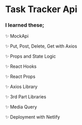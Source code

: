 # Task Tracker Api
### I learned these; 

✨ MockApi 

✨ Put, Post, Delete, Get with Axios

✨ Props and State Logic

✨ React Hooks 
 
✨ React Props

✨ Axios Library

✨ 3rd Part Libraries 

✨ Media Query 

✨ Deployment with Netlify
